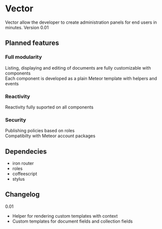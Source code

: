 # Vector
Vector allow the developer to create administration panels for end users in minutes.
Version 0.01

## Planned features

### Full modularity
Listing, displaying and editing of documents are fully customizable with components  
Each component is developed as a plain Meteor template with helpers and events

### Reactivity
Reactivity fully suported on all components

### Security
Publishing policies based on roles  
Compatibilty with Meteor account packages


## Dependecies

- iron router
- roles
- coffeescript
- stylus

## Changelog

0.01
- Helper for rendering custom templates with context  
- Custom templates for document fields and collection fields